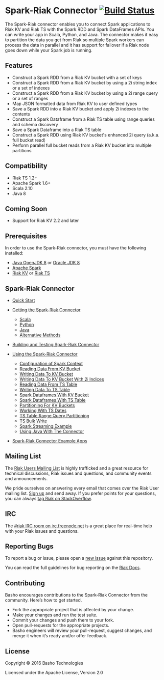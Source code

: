 # Spark-Riak Connector [![Build Status](https://travis-ci.org/basho/spark-riak-connector.svg?branch=develop)](https://travis-ci.org/basho/spark-riak-connector)

The Spark-Riak connector enables you to connect Spark applications to Riak KV and Riak TS with the Spark RDD and Spark DataFrames APIs. You can write your app in Scala, Python, and Java. The connector makes it easy to partition the data you get from Riak so multiple Spark workers can process the data in parallel and it has support for failover if a Riak node goes down while your Spark job is running.

## Features

* Construct a Spark RDD from a Riak KV bucket with a set of keys
* Construct a Spark RDD from a Riak KV bucket by using a 2i string index or a set of indexes
* Construct a Spark RDD from a Riak KV bucket by using a 2i range query or a set of ranges 
* Map JSON formatted data from Riak KV to user defined types
* Save a Spark RDD into a Riak KV bucket and apply 2i indexes to the contents
* Construct a Spark Dataframe from a Riak TS table using range queries and schema discovery
* Save a Spark Dataframe into a Riak TS table
* Construct a Spark RDD using Riak KV bucket's enhanced 2i query (a.k.a. full bucket read)
* Perform parallel full bucket reads from a Riak KV bucket into multiple partitions

## Compatibility

* Riak TS 1.2+
* Apache Spark 1.6+
* Scala 2.10
* Java 8

## Coming Soon

* Support for Riak KV 2.2 and later

## Prerequisites

In order to use the Spark-Riak connector, you must have the following installed: 

* [Java OpenJDK 8](http://openjdk.java.net/install/) or [Oracle JDK 8](http://www.oracle.com/technetwork/java/javase/downloads/jdk8-downloads-2133151.html)
* [Apache Spark](http://spark.apache.org/docs/latest/#downloading)
* [Riak KV](http://docs.basho.com/riak/kv/latest) or [Riak TS](http://docs.basho.com/riak/ts/latest/)

## Spark-Riak Connector

- [Quick Start](./docs/quick-start.md#quick-start-guide)

- [Getting the Spark-Riak Connector](./docs/getting-connector.md#getting-the-spark-riak-connector)
  - [Scala](./docs/getting-connector.md#scala)
  - [Python](./docs/getting-connector.md#python)
  - [Java](./docs/getting-connector.md#java)
  - [Alternative Methods](./docs/getting-connector.md#alternative-scala-java-python)

- [Building and Testing Spark-Riak Connector](./docs/building-and-testing-connector.md#building-and-testing-the-spark-riak-connector)

- [Using the Spark-Riak Connector](./docs/using-connector.md#using-the-spark-riak-connector)
  - [Configuration of Spark Context](./docs/using-connector.md#configuration-of-spark-context)
  - [Reading Data From KV Bucket](./docs/using-connector.md#reading-data-from-kv-bucket)
  - [Writing Data To KV Bucket](./docs/using-connector.md#writing-data-to-kv-bucket)
  - [Writing Data To KV Bucket With 2i Indices](./docs/using-connector.md#writing-data-to-kv-bucket-with-2i-indices)
  - [Reading Data From TS Table](./docs/using-connector.md#reading-data-from-ts-table)
  - [Writing Data To TS Table](./docs/using-connector.md#writing-data-to-ts-table)
  - [Spark Dataframes With KV Bucket](./docs/using-connector.md#spark-dataframes-with-kv-bucket)
  - [Spark Dataframes With TS Table](./docs/using-connector.md#spark-dataframes-with-ts-table)
  - [Partitioning For KV Buckets](./docs/using-connector.md#partitioning-for-kv-buckets)
  - [Working With TS Dates](./docs/using-connector.md#working-with-ts-dates)
  - [TS Table Range Query Partitioning](./docs/using-connector.md#ts-table-range-query-partitioning)
  - [TS Bulk Write](./docs/using-connector.md#ts-bulk-write)
  - [Spark Streaming Example](./docs/using-connector.md#spark-streaming-example)
  - [Using Java With The Connector](./docs/using-connector.md#using-java-with-the-connector)
  
- [Spark-Riak Connector Example Apps](./examples/README.md#examples-and-interactive-scala-shell-repl)
  
## Mailing List

The [Riak Users Mailing List](http://lists.basho.com/mailman/listinfo/riak-users_lists.basho.com) is highly trafficked and a great resource for technical discussions, Riak issues and questions, and community events and announcements.

We pride ourselves on answering every email that comes over the Riak User mailing list. [Sign up](http://lists.basho.com/mailman/listinfo/riak-users_lists.basho.com) and send away. If you prefer points for your questions, you can always [tag Riak on StackOverflow](https://stackoverflow.com/questions/tagged/riak).

## IRC

The [#riak IRC room on irc.freenode.net](https://irc.lc/freenode/riak) is a great place for real-time help with your Riak issues and questions.

## Reporting Bugs

To report a bug or issue, please open a [new issue](https://github.com/basho/spark-riak-connector/issues) against this repository.

You can read the full guidelines for bug reporting on the [Riak Docs](http://docs.basho.com/community/reporting-bugs/).

## Contributing

Basho encourages contributions to the Spark-Riak Connector from the community. Here’s how to get started.

* Fork the appropriate project that is affected by your change.
* Make your changes and run the test suite.
* Commit your changes and push them to your fork.
* Open pull-requests for the appropriate projects.
* Basho engineers will review your pull-request, suggest changes, and merge it when it’s ready and/or offer feedback.

## License

Copyright © 2016 Basho Technologies

Licensed under the Apache License, Version 2.0
